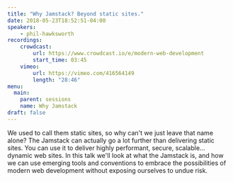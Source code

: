 ```yaml
---
title: "Why Jamstack? Beyond static sites."
date: 2018-05-23T18:52:51-04:00
speakers:
    - phil-hawksworth
recordings:
    crowdcast:
        url: https://www.crowdcast.io/e/modern-web-development
        start_time: 03:45
    vimeo:
        url: https://vimeo.com/416564149
        length: "28:46"
menu:
  main:
    parent: sessions
    name: Why Jamstack
draft: false
---
```


We used to call them static sites, so why can't we just leave that name alone? The Jamstack can actually go a lot further than delivering static sites. You can use it to deliver highly performant, secure, scalable... dynamic web sites. In this talk we'll look at what the Jamstack is, and how we can use emerging tools and conventions to embrace the possibilities of modern web development without exposing ourselves to undue risk.